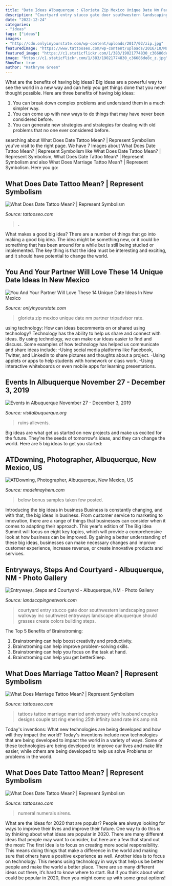 ```yaml
---
title: "Date Ideas Albuquerque : Glorieta Zip Mexico Unique Date Nm Partner Tripadvisor Rate"
description: "Courtyard entry stucco gate door southwestern landscaping paver walkway inc southwest entryways landscape albuquerque should grasses create colors building steps"
date: "2022-12-24"
categories:
- "ideas"
tags: ["ideas"]
images:
- "http://cdn.onlyinyourstate.com/wp-content/uploads/2017/02/zip.jpg"
featuredImage: "https://www.tattooseo.com/wp-content/uploads/2016/10/Marriage-Tattoos-18.jpg"
featured_image: "https://c1.staticflickr.com/1/383/19021774830_c36686de8c_z.jpg"
image: "https://c1.staticflickr.com/1/383/19021774830_c36686de8c_z.jpg"
ShowToc: true
author: "Kathryne Green"
---
```



What are the benefits of having big ideas?
Big ideas are a powerful way to see the world in a new way and can help you get things done that you never thought possible. Here are three benefits of having big ideas: 
1. You can break down complex problems and understand them in a much simpler way. 
2. You can come up with new ways to do things that may have never been considered before. 
3. You can generate new strategies and strategies for dealing with old problems that no one ever considered before.

	

		
searching about What Does Date Tattoo Mean? | Represent Symbolism you've visit to the right page. We have 7 Images about What Does Date Tattoo Mean? | Represent Symbolism like What Does Date Tattoo Mean? | Represent Symbolism, What Does Date Tattoo Mean? | Represent Symbolism and also What Does Marriage Tattoo Mean? | Represent Symbolism. Here you go:
		
    
## What Does Date Tattoo Mean? | Represent Symbolism

<img loading=lazy src="https://www.tattooseo.com/wp-content/uploads/2018/01/Date-Tattoos-45.jpg" onerror="this.onerror=null;this.src='https://tse4.mm.bing.net/th?id=OIP.wyXo-hxQHBELBQJ7dYC4YgAAAA&amp;pid=15.1';" alt="What Does Date Tattoo Mean? | Represent Symbolism">

_Source: tattooseo.com_

>. 

	

What makes a good big idea?
There are a number of things that go into making a good big idea. The idea might be something new, or it could be something that has been around for a while but is still being studied or implemented. The key thing is that the idea must be interesting and exciting, and it should have potential to change the world.

    
## You And Your Partner Will Love These 14 Unique Date Ideas In New Mexico

<img loading=lazy src="http://cdn.onlyinyourstate.com/wp-content/uploads/2017/02/zip.jpg" onerror="this.onerror=null;this.src='https://tse1.mm.bing.net/th?id=OIP.UlpUdx_c_knDCH4H4rWLmQHaLH&amp;pid=15.1';" alt="You And Your Partner Will Love These 14 Unique Date Ideas In New Mexico">

_Source: onlyinyourstate.com_

>glorieta zip mexico unique date nm partner tripadvisor rate. 

	

using technology: How can ideas becomments on or shared using technology?
Technology has the ability to help us share and connect with ideas. By using technology, we can make our ideas easier to find and discuss. Some examples of how technology has helped us communicate and share ideas include: 
-Using social media platforms like Facebook, Twitter, and LinkedIn to share pictures and thoughts about a project. 
-Using applets or apps to help students with homework or class work. 
-Using interactive whiteboards or even mobile apps for learning presentations.

    
## Events In Albuquerque November 27 - December 3, 2019

<img loading=lazy src="https://assets.simpleviewinc.com/simpleview/image/upload/c_limit,h_1200,q_75,w_1200/v1/clients/albuquerque/Light_among_the_Ruins_481ca92b-ec0d-4876-8021-5ccd68da0d14.jpg" onerror="this.onerror=null;this.src='https://tse4.mm.bing.net/th?id=OIP.jZsNKOwoGc2Pq4AnAev7TQHaE8&amp;pid=15.1';" alt="Events in Albuquerque November 27 - December 3, 2019">

_Source: visitalbuquerque.org_

>ruins allevents. 

	

Big ideas are what get us started on new projects and make us excited for the future. They're the seeds of tomorrow's ideas, and they can change the world. Here are 5 big ideas to get you started: 

    
## ATDowning, Photographer, Albuquerque, New Mexico, US

<img loading=lazy src="https://c1.staticflickr.com/1/383/19021774830_c36686de8c_z.jpg" onerror="this.onerror=null;this.src='https://tse4.mm.bing.net/th?id=OIP.DIUUcn1rXGvTkSEyD8RpgQHaE8&amp;pid=15.1';" alt="ATDowning, Photographer, Albuquerque, New Mexico, US">

_Source: modelmayhem.com_

>below bonus samples taken few posted. 

	

Introducing the big ideas in business
Business is constantly changing, and with that, the big ideas in business. From customer service to marketing to innovation, there are a range of things that businesses can consider when it comes to adapting their approach. 
This year's edition of The Big Idea Summit will focus on eight key topics, which will provide a comprehensive look at how business can be improved. By gaining a better understanding of these big ideas, businesses can make necessary changes and improve customer experience, increase revenue, or create innovative products and services.

    
## Entryways, Steps And Courtyard - Albuquerque, NM - Photo Gallery

<img loading=lazy src="https://images.landscapingnetwork.com/pictures/images/800x642Max/entryways-steps-and-courtyard_20/gate-stucco-entry-courtyard-grasses-waterquest-inc_4016.jpg" onerror="this.onerror=null;this.src='https://tse4.mm.bing.net/th?id=OIP.22Hc79n5kNR1R3JpkfG0eQHaHP&amp;pid=15.1';" alt="Entryways, Steps and Courtyard - Albuquerque, NM - Photo Gallery">

_Source: landscapingnetwork.com_

>courtyard entry stucco gate door southwestern landscaping paver walkway inc southwest entryways landscape albuquerque should grasses create colors building steps. 

	

The Top 5 Benefits of Brainstroming:
1. Brainstroming can help boost creativity and productivity.
2. Brainstroming can help improve problem-solving skills.
3. Brainstroming can help you focus on the task at hand.
4. Brainstroming can help you get betterSleep.

    
## What Does Marriage Tattoo Mean? | Represent Symbolism

<img loading=lazy src="https://www.tattooseo.com/wp-content/uploads/2016/10/Marriage-Tattoos-18.jpg" onerror="this.onerror=null;this.src='https://tse2.mm.bing.net/th?id=OIP.XuTa6sEcPsu4D_o-Y4sxGgHaFj&amp;pid=15.1';" alt="What Does Marriage Tattoo Mean? | Represent Symbolism">

_Source: tattooseo.com_

>tattoos tattoo marriage married anniversary wife husband couples designs couple tat ring ehering 25th infinity band rate ink amp mit. 

	

Today's inventions: What new technologies are being developed and how will they impact the world?
Today's inventions include new technologies that are being developed to impact the world in a variety of ways. Some of these technologies are being developed to improve our lives and make life easier, while others are being developed to help us solve Problems or problems in the world.

    
## What Does Date Tattoo Mean? | Represent Symbolism

<img loading=lazy src="https://www.tattooseo.com/wp-content/uploads/2018/01/Date-Tattoos-32.jpg" onerror="this.onerror=null;this.src='https://tse4.mm.bing.net/th?id=OIP.PSUrK-vJ6CMVBqTpoEn9CAAAAA&amp;pid=15.1';" alt="What Does Date Tattoo Mean? | Represent Symbolism">

_Source: tattooseo.com_

>numeral numerals sirens. 

	

What are the ideas for 2020 that are popular?
People are always looking for ways to improve their lives and improve their future. One way to do this is by thinking about what ideas are popular in 2020. There are many different ideas that people may want to consider, but here are a few that stand out the most: 
The first idea is to focus on creating more social responsibility. This means doing things that make a difference in the world and making sure that others have a positive experience as well. Another idea is to focus on technology. This means using technology in ways that help us be better people and make the world a better place. 
There are so many different ideas out there, it’s hard to know where to start. But if you think about what could be popular in 2020, then you might come up with some great options!

